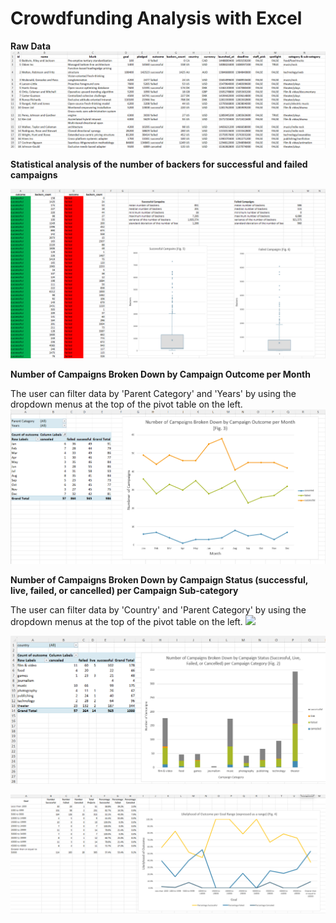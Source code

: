<h1> Crowdfunding Analysis with Excel</h1>

**Raw Data**
![](screenshots/raw_data.png)

**Statistical analysis of the number of backers for successful and failed campaigns**
  
![](screenshots/backer_statistical_analysis.png)

**Number of Campaigns Broken Down by Campaign Outcome per Month**
  
The user can filter data by 'Parent Category' and 'Years' by using the dropdown menus at the top of the pivot table on the left.
![](screenshots/campaigns_by_month.png)

**Number of Campaigns Broken Down by Campaign Status (successful, live, failed, or cancelled) per Campaign Sub-category**
  
The user can filter data by 'Country' and 'Parent Category' by using the dropdown menus at the top of the pivot table on the left.
![](screenshots/campaigns_by_sub-category.png)


![](screenshots/campains_by_category.png)

![](screenshots/likelihood_of_outcome_by_goal_range.png)
